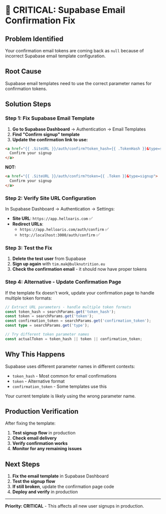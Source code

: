 # 🚨 CRITICAL: Supabase Email Confirmation Fix

## **Problem Identified**
Your confirmation email tokens are coming back as `null` because of incorrect Supabase email template configuration.

## **Root Cause**
Supabase email templates need to use the correct parameter names for confirmation tokens.

## **Solution Steps**

### **Step 1: Fix Supabase Email Template**

1. **Go to Supabase Dashboard** → Authentication → Email Templates
2. **Find "Confirm signup" template**
3. **Update the confirmation link to use:**

```html
<a href="{{ .SiteURL }}/auth/confirm?token_hash={{ .TokenHash }}&type=signup&next=/dashboard">
  Confirm your signup
</a>
```

**NOT:**
```html
<a href="{{ .SiteURL }}/auth/confirm?token={{ .Token }}&type=signup">
  Confirm your signup
</a>
```

### **Step 2: Verify Site URL Configuration**

In Supabase Dashboard → Authentication → Settings:

- **Site URL**: `https://app.helloaris.com` ✅
- **Redirect URLs**: 
  - `https://app.helloaris.com/auth/confirm` ✅
  - `http://localhost:3000/auth/confirm` ✅

### **Step 3: Test the Fix**

1. **Delete the test user** from Supabase
2. **Sign up again** with `tim.mak@bulknutrition.eu`
3. **Check the confirmation email** - it should now have proper tokens

### **Step 4: Alternative - Update Confirmation Page**

If the template fix doesn't work, update your confirmation page to handle multiple token formats:

```typescript
// Extract URL parameters - handle multiple token formats
const token_hash = searchParams.get('token_hash');
const token = searchParams.get('token');
const confirmation_token = searchParams.get('confirmation_token');
const type = searchParams.get('type');

// Try different token parameter names
const actualToken = token_hash || token || confirmation_token;
```

## **Why This Happens**

Supabase uses different parameter names in different contexts:
- `token_hash` - Most common for email confirmations
- `token` - Alternative format
- `confirmation_token` - Some templates use this

Your current template is likely using the wrong parameter name.

## **Production Verification**

After fixing the template:
1. **Test signup flow** in production
2. **Check email delivery** 
3. **Verify confirmation works**
4. **Monitor for any remaining issues**

## **Next Steps**

1. **Fix the email template** in Supabase Dashboard
2. **Test the signup flow**
3. **If still broken**, update the confirmation page code
4. **Deploy and verify** in production

---

**Priority: CRITICAL** - This affects all new user signups in production. 